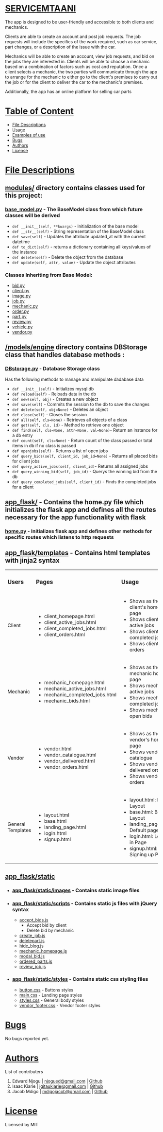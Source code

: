 # [SERVICEMTAANI](/README.md)

The app is designed to be user-friendly and accessible to both clients and mechanics.

Clients are able to create an account and post job requests. The job requests will include the specifics of the work required, such as car service, part changes, or a description of the issue with the car.

Mechanics will be able to create an account, view job requests, and bid on the jobs they are interested in. Clients will be able to choose a mechanic based on a combination of factors such as cost and reputation. Once a client selects a mechanic, the two parties will communicate through the app to arrange for the mechanic to either go to the client's premises to carry out the job or for the client to deliver the car to the mechanic's premises.

Additionally, the app has an online platform for selling car parts


# [Table of Content](#table-of-content)
* [File Descriptions](#file-descriptions)
* [Usage](#usage)
* [Examples of use](#example-of-usage)
* [Bugs](#bugs)
* [Authors](#authors)
* [License](#licence)

# [File Descriptions](#file-descriptions)
## [modules/](/models/) directory contains classes used for this project:
### [base_model.py]() - The BaseModel class from which future classes will be derived

- `def __init__(self, **kwargs)` - Initialization of the base model
- `def __str__(self)` - String representation of the BaseModel class
- `def save(self)` - Updates the attribute updated_at with the current datetime
- `def to_dict(self)` - returns a dictionary containing all keys/values of the instance
- `def delete(self)` - Delete the object from the database
- `def update(self, attr, value)` - Update the object attributes

### Classes Inheriting from Base Model:
- [bid.py](/models/bid.py)
- [client.py](/models/client.py)
- [image.py](/models/image.py)
- [job.py](/models/job.py)
- [mechanic.py](/models/mechanic.py)
- [order.py](/models/order.py)
- [part.py](/models/part.py)
- [review.py](/models/review.py)
- [vehicle.py](/models/vehicle.py)
- [vendor.py](/models/vendor.py)

## [/models/engine](/models/engine/) directory contains DBStorage class that handles database methods  :
### [DBstorage.py](/models/engine/dbstorage.py) - Database Storage class
Has the following methods to manage and manipulate dadabase data
- `def __init__(self)` - Initializes mysql db
- `def reload(self)` - Reloads data in the db
- `def new(self, obj)` - Creates a new object
- `def save(self)` - Commits the session to the db to save the changes
- `def delete(self, obj=None)` - Deletes an object
- `def close(self)` - Closes the session
- `def all(self, cls=None)` - Retrieves all objects of a class
- `def get(self, cls, id)` - Method to retrieve one object
- `def find(self, cls=None, attr=None, val=None)`- Return an instance for a db entry
- `def count(self, cls=None)` -
        Return count of the class passed or
        total items in db if no class is passed
- `def openjobs(self)` - Returns a list of open jobs
- `def query_bids(self, client_id, job_id=None)` - Returns all placed bids for client jobs
- `def query_active_jobs(self, client_id)`- Returns all assigned jobs
- `def query_winning_bid(self, job_id)` - Querys the winning bid from the db
- `def query_completed_jobs(self, client_id)` - Finds the completed jobs for a client

## [app_flask/](/app_flask/) - Contains the home.py file which initializes the flask app and defines all the routes necessary for the app functionality with flask
### [home.py](/app_flask/home.py) - Initializes flask app and defines other methods for specific routes which listens to http requests

## [app_flask/templates](/app_flask/templates/) - Contains html templates with jinja2 syntax


<table>
<!-- Table Headers -->
  <tr>
    <td colspan="4">
      <h3>Users</h3>
    </td>
    <td colspan="4">
      <h3>Pages</h3>
    </td>
    <td colspan="4">
      <h3>Usage</h3>
    </td>
  </tr>
  <!-- Table Headers End -->
  <tr>
    <td colspan="4">
      Client
    </td>
    <td colspan="4">
      <ul>
      <li>client_homepage.html</li>
      <li>client_active_jobs.html</li>
      <li>client_completed_jobs.html</li>
      <li>client_orders.html</li>
      </ul>
    </td>
    <td colspan="4">
      <ul>
      <li>Shows as the client's home page </li>
      <li>Shows client's active jobs </li>
      <li>Shows client's completed jobs </li>
      <li>Shows client's orders </li>
      </ul>
    </td>
  </tr>
  <tr>
    <td colspan="4">
      Mechanic
    </td>
    <td colspan="4">
      <ul>
      <li>mechanic_homepage.html</li>
      <li>mechanic_active_jobs.html</li>
      <li>mechanic_completed_jobs.html</li>
      <li>mechanic_bids.html</li>
      </ul>
    </td>
    <td colspan="4">
      <ul>
      <li>Shows as the mechanic home page </li>
      <li>Shows mechanic's active jobs </li>
      <li>Shows mechanic's completed jobs </li>
      <li>Shows mechanic's open bids </li>
      </ul>
    </td>
  </tr>
  <tr>
    <td colspan="4">
    Vendor
    </td>
    <td colspan="4">
    <ul>
      <li>vendor.html</li>
      <li>vendor_catalogue.html</li>
      <li>vendor_delivered.html</li>
      <li>vendor_orders.html</li>
      </ul>
    </td>
    <td colspan="4">
    <ul>
      <li>Shows as the vendor's home page </li>
       <li>Shows vendor's catalogue </li>
      <li>Shows vendor's delivered orders </li>
      <li>Shows vendor's orders </li>
      </ul>
    </td>
  </tr>
  <tr>
    <td colspan="4">
    General Templates
    </td>
    <td colspan="4">
        <ul>
            <li>layout.html</li>
            <li>base.html</li>
            <li>landing_page.html</li>
            <li>login.html</li>
            <li>signup.html</li>
        </ul>
    </td>
    <td colspan="4">
        <ul>
            <li>layout.html: Base Layout</li>
            <li>base.html: Base Layout</li>
            <li>landing_page.html: Default page /</li>
            <li>login.html: Loging in Page</li>
            <li>signup.html: Signing up Page</li>
        </ul>
    </td>
  </tr>
</table>

## [app_flask/static](/app_flask/static/)
- ### [app_flask/static/images](/app_flask/static/images) - Contains static image files
- ### [app_flask/static/scripts](/app_flask/static/scripts) - Contains static js files with jQuery syntax
    - [accept_bids.js](app_flask/static/scripts/accept_bids.js)
        - Accept bid by client
        - Delete bid by mechanic
    - [create_job.js](app_flask/static/scripts/create_job.js)
    - [deletepart.js](app_flask/static/scripts/deletepart.js)
    - [hide_blog.js](app_flask/static/scripts/hide_blog.js)
    - [mechanic_homepage.js](app_flask/static/scripts/mechanic_homepage.js)
    - [modal_bid.js](app_flask/static/scripts/modal_bid.js)
    - [ordered_parts.js](app_flask/static/scripts/ordered_parts.js)
    - [review_job.js](app_flask/static/scripts/review_job.js)
- ### [app_flask/static/styles](/app_flask/static/styles) - Contains static css styling files
    - [button.css](/app_flask/static/styles/button.css) - Buttons styles
    - [main.css](/app_flask/static/styles/main.css) - Landing page styles
    - [styles.css](/app_flask/static/styles/styles.css) - General body styles
    - [vendor_footer.css](/app_flask/static/styles/vendor_footer.css) - Vendor footer styles


<!-- # [Usage]()
# [Example of Usage]() -->
# [Bugs](#bugs)
No bugs reported yet.

# [Authors](/AUTHORS)
List of contributers
1. Edward Njogu | <njogued@gmail.com> | [Github](https://github.com/njogued)
2. Isaac Kiarie | <igitaukiarie@gmail.com> | [Github](https://github.com/GKiarie)
3. Jacob Mdigo | <mdigojacob@gmail.com> | [Github](https://github.com/Mdigo12)
# [License](/LICENSE)
Licensed by MIT










